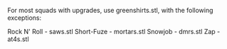 For most squads with upgrades, use greenshirts.stl, with the following
exceptions:

Rock N' Roll - saws.stl
Short-Fuze - mortars.stl
Snowjob - dmrs.stl
Zap - at4s.stl
